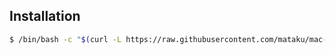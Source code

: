 ## Installation

```bash
$ /bin/bash -c "$(curl -L https://raw.githubusercontent.com/mataku/mac-setup/master/init.sh)"
```
